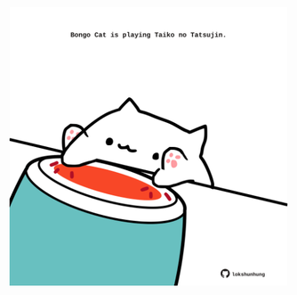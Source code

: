 <!-- built at 12/02/2025, 13:04:52 UTC -->
<p align="center">
  <img width="500" height="500" src="./ReadmeImage.svg">
</p>
